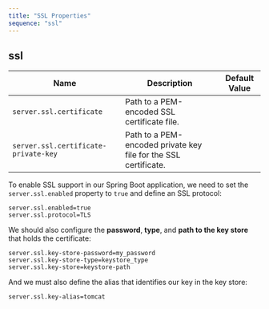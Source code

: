 ```yaml
---
title: "SSL Properties"
sequence: "ssl"
---
```


## ssl

| Name                                 | Description                                                     | Default Value |
|--------------------------------------|-----------------------------------------------------------------|---------------|
| `server.ssl.certificate`             | Path to a PEM-encoded SSL certificate file.                     |               |
| `server.ssl.certificate-private-key` | Path to a PEM-encoded private key file for the SSL certificate. |               |

To enable SSL support in our Spring Boot application,
we need to set the `server.ssl.enabled` property to `true` and define an SSL protocol:

```text
server.ssl.enabled=true
server.ssl.protocol=TLS
```

We should also configure the **password**, **type**, and **path to the key store** that holds the certificate:

```text
server.ssl.key-store-password=my_password
server.ssl.key-store-type=keystore_type
server.ssl.key-store=keystore-path
```

And we must also define the alias that identifies our key in the key store:

```text
server.ssl.key-alias=tomcat
```

